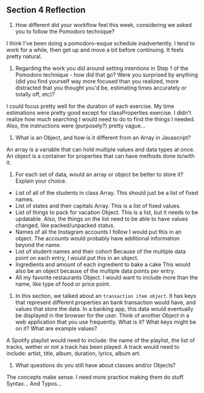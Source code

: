## Section 4 Reflection

1. How different did your workflow feel this week, considering we asked you to follow the Pomodoro technique?

I think I've been doing a pomodoro-esque schedule inadvertently.  I tend to work for a while, then get up and move a bit before continuing.  It feels pretty natural.

1. Regarding the work you did around setting intentions in Step 1 of the Pomodoro technique - how did that go? Were you surprised by anything (did you find yourself way more focused than you realized, more distracted that you thought you'd be, estimating times accurately or totally off, etc)?

I could focus pretty well for the duration of each exercise. My time estimations were pretty good except for classProperties exercise.  I didn't realize how much searching I would need
to do to find the things I needed.  Also, the instructions were (purposely?) pretty vague...

1. What is an Object, and how is it different from an Array in Javascript?

An array is a variable that can hold multiple values and data types at once.  An object is a container for properties that can have methods done to/with it.

1. For each set of data, would an array or object be better to store it? Explain your choice.

  * List of all of the students in class
    Array.  This should just be a list of fixed names.
  * List of states and their capitals
    Array.  This is a list of fixed values.
  * List of things to pack for vacation
    Object.  This is a list, but it needs to be updatable.  Also, the things on the list need to be able to have values changed, like packed/unpacked status.
  * Names of all the Instagram accounts I follow
    I would put this in an object.  The accounts would probably have additional information beyond the name.
  * List of student names and their cohort
    Because of the multiple data point on each entry, I would put this in an object.
  * Ingredients and amount of each ingredient to bake a cake
    This would also be an object because of the multiple data points per entry.
  * All my favorite restaurants
    Object. I would want to include more than the name, like type of food or price point.

1. In this section, we talked about an `transaction item object`. It has keys that represent different properties an bank transaction would have, and values that store the data. In a banking app, this data would eventually be displayed in the browser for the user. Think of another Object in a web application that you use frequently. What is it? What keys might be on it? What are example values?

A Spotify playlist would need to include: the name of the playlist, the list of tracks, wether or not a track has been played.  A track would need to include: artist, title, album, duration, lyrics, album art.

1. What questions do you still have about classes and/or Objects?

The concepts make sense.  I need more practice making them do stuff.  Syntax...  And Typos...
